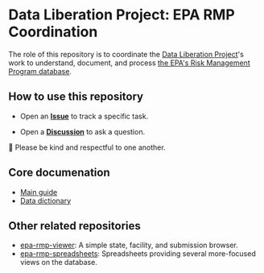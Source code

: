 # Data Liberation Project: EPA RMP Coordination

The role of this repository is to coordinate the [Data Liberation Project](https://www.data-liberation-project.org/)'s work to understand, document, and process [the EPA's Risk Management Program database](https://docs.google.com/document/d/1jrLXtv0knnACiPXJ1ZRFXR1GaPWCHJWWjin4rsthFbQ/edit).

## How to use this repository

- Open an [__Issue__](https://github.com/data-liberation-project/epa-rmp-coordination/issues) to track a specific task.

- Open a [__Discussion__](https://github.com/data-liberation-project/epa-rmp-coordination/discussions) to ask a question.

🌱 Please be kind and respectful to one another.

## Core documenation

- [Main guide](https://docs.google.com/document/d/1jrLXtv0knnACiPXJ1ZRFXR1GaPWCHJWWjin4rsthFbQ/edit)
- [Data dictionary](https://docs.google.com/spreadsheets/d/11DdVVYozKrckPiij-w17qVDgBty-35Ns9P2CqhBu468/edit)

## Other related repositories

- [epa-rmp-viewer](https://github.com/data-liberation-project/epa-rmp-viewer): A simple state, facility, and submission browser.
- [epa-rmp-spreadsheets](https://github.com/data-liberation-project/epa-rmp-spreadsheets): Spreadsheets providing several more-focused views on the database.
